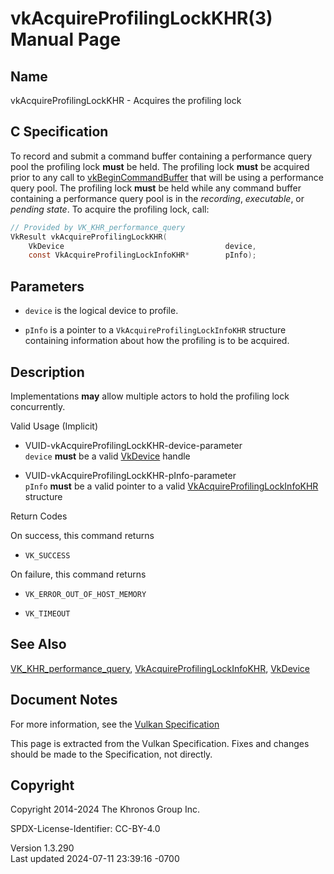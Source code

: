 # vkAcquireProfilingLockKHR(3) Manual Page

## Name

vkAcquireProfilingLockKHR - Acquires the profiling lock



## <a href="#_c_specification" class="anchor"></a>C Specification

To record and submit a command buffer containing a performance query
pool the profiling lock **must** be held. The profiling lock **must** be
acquired prior to any call to
[vkBeginCommandBuffer](https://registry.khronos.org/vulkan/specs/1.3-extensions/man/html/vkBeginCommandBuffer.html) that will be using a
performance query pool. The profiling lock **must** be held while any
command buffer containing a performance query pool is in the
*recording*, *executable*, or *pending state*. To acquire the profiling
lock, call:

``` c
// Provided by VK_KHR_performance_query
VkResult vkAcquireProfilingLockKHR(
    VkDevice                                    device,
    const VkAcquireProfilingLockInfoKHR*        pInfo);
```

## <a href="#_parameters" class="anchor"></a>Parameters

- `device` is the logical device to profile.

- `pInfo` is a pointer to a `VkAcquireProfilingLockInfoKHR` structure
  containing information about how the profiling is to be acquired.

## <a href="#_description" class="anchor"></a>Description

Implementations **may** allow multiple actors to hold the profiling lock
concurrently.

Valid Usage (Implicit)

- <a href="#VUID-vkAcquireProfilingLockKHR-device-parameter"
  id="VUID-vkAcquireProfilingLockKHR-device-parameter"></a>
  VUID-vkAcquireProfilingLockKHR-device-parameter  
  `device` **must** be a valid [VkDevice](https://registry.khronos.org/vulkan/specs/1.3-extensions/man/html/VkDevice.html) handle

- <a href="#VUID-vkAcquireProfilingLockKHR-pInfo-parameter"
  id="VUID-vkAcquireProfilingLockKHR-pInfo-parameter"></a>
  VUID-vkAcquireProfilingLockKHR-pInfo-parameter  
  `pInfo` **must** be a valid pointer to a valid
  [VkAcquireProfilingLockInfoKHR](https://registry.khronos.org/vulkan/specs/1.3-extensions/man/html/VkAcquireProfilingLockInfoKHR.html)
  structure

Return Codes

On success, this command returns  
- `VK_SUCCESS`

On failure, this command returns  
- `VK_ERROR_OUT_OF_HOST_MEMORY`

- `VK_TIMEOUT`

## <a href="#_see_also" class="anchor"></a>See Also

[VK_KHR_performance_query](https://registry.khronos.org/vulkan/specs/1.3-extensions/man/html/VK_KHR_performance_query.html),
[VkAcquireProfilingLockInfoKHR](https://registry.khronos.org/vulkan/specs/1.3-extensions/man/html/VkAcquireProfilingLockInfoKHR.html),
[VkDevice](https://registry.khronos.org/vulkan/specs/1.3-extensions/man/html/VkDevice.html)

## <a href="#_document_notes" class="anchor"></a>Document Notes

For more information, see the <a
href="https://registry.khronos.org/vulkan/specs/1.3-extensions/html/vkspec.html#vkAcquireProfilingLockKHR"
target="_blank" rel="noopener">Vulkan Specification</a>

This page is extracted from the Vulkan Specification. Fixes and changes
should be made to the Specification, not directly.

## <a href="#_copyright" class="anchor"></a>Copyright

Copyright 2014-2024 The Khronos Group Inc.

SPDX-License-Identifier: CC-BY-4.0

Version 1.3.290  
Last updated 2024-07-11 23:39:16 -0700
